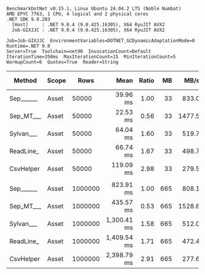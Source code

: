 ```

BenchmarkDotNet v0.15.1, Linux Ubuntu 24.04.2 LTS (Noble Numbat)
AMD EPYC 7763, 1 CPU, 4 logical and 2 physical cores
.NET SDK 9.0.203
  [Host]     : .NET 9.0.4 (9.0.425.16305), X64 RyuJIT AVX2
  Job-GIXJJC : .NET 9.0.4 (9.0.425.16305), X64 RyuJIT AVX2

Job=Job-GIXJJC  EnvironmentVariables=DOTNET_GCDynamicAdaptationMode=0  Runtime=.NET 9.0  
Server=True  Toolchain=net90  InvocationCount=Default  
IterationTime=350ms  MaxIterationCount=15  MinIterationCount=5  
WarmupCount=6  Quotes=True  Reader=String  

```
| Method    | Scope | Rows    | Mean        | Ratio | MB  | MB/s   | ns/row | Allocated  | Alloc Ratio |
|---------- |------ |-------- |------------:|------:|----:|-------:|-------:|-----------:|------------:|
| Sep______ | Asset | 50000   |    39.96 ms |  1.00 |  33 |  833.0 |  799.1 |   13.48 MB |        1.00 |
| Sep_MT___ | Asset | 50000   |    22.53 ms |  0.56 |  33 | 1477.5 |  450.5 |   13.53 MB |        1.00 |
| Sylvan___ | Asset | 50000   |    64.04 ms |  1.60 |  33 |  519.7 | 1280.9 |   13.63 MB |        1.01 |
| ReadLine_ | Asset | 50000   |    66.74 ms |  1.67 |  33 |  498.7 | 1334.8 |  119.44 MB |        8.86 |
| CsvHelper | Asset | 50000   |   119.09 ms |  2.98 |  33 |  279.5 | 2381.8 |   13.64 MB |        1.01 |
|           |       |         |             |       |     |        |        |            |             |
| Sep______ | Asset | 1000000 |   823.91 ms |  1.00 | 665 |  808.1 |  823.9 |  260.41 MB |        1.00 |
| Sep_MT___ | Asset | 1000000 |   435.57 ms |  0.53 | 665 | 1528.6 |  435.6 |  263.42 MB |        1.01 |
| Sylvan___ | Asset | 1000000 | 1,300.41 ms |  1.58 | 665 |  512.0 | 1300.4 |  260.57 MB |        1.00 |
| ReadLine_ | Asset | 1000000 | 1,409.54 ms |  1.71 | 665 |  472.4 | 1409.5 | 2385.08 MB |        9.16 |
| CsvHelper | Asset | 1000000 | 2,398.79 ms |  2.91 | 665 |  277.6 | 2398.8 |  260.58 MB |        1.00 |
